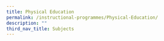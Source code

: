 ```yaml
---
title: Physical Education
permalink: /instructional-programmes/Physical-Education/
description: ""
third_nav_title: Subjects
---
```


